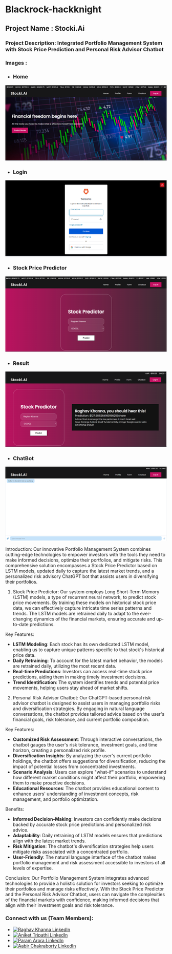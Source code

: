 # Blackrock-hackknight
## Project Name : Stocki.Ai
### Project Description: Integrated Portfolio Management System with Stock Price Prediction and Personal Risk Advisor Chatbot

### Images : 
- ### Home 
![Home](https://raw.githubusercontent.com/lonelyhuskyy/Blackrock-hackknight/master/project%20imgs/home.png)
- ### Login
![LogIn](https://raw.githubusercontent.com/lonelyhuskyy/Blackrock-hackknight/master/project%20imgs/login.png)
- ### Stock Price Predictor
![Form](https://raw.githubusercontent.com/lonelyhuskyy/Blackrock-hackknight/master/project%20imgs/form.png)
- ### Result
![Prediction](https://raw.githubusercontent.com/lonelyhuskyy/Blackrock-hackknight/master/project%20imgs/form-prediction.png)
- ### ChatBot
![ChatBot](https://raw.githubusercontent.com/lonelyhuskyy/Blackrock-hackknight/master/project%20imgs/chatbot.png)


Introduction:
Our innovative Portfolio Management System combines cutting-edge technologies to empower investors with the tools they need to make informed decisions, optimize their portfolios, and mitigate risks. This comprehensive solution encompasses a Stock Price Predictor based on LSTM models, updated daily to capture the latest market trends, and a personalized risk advisory ChatGPT bot that assists users in diversifying their portfolios.

1. Stock Price Predictor:
Our system employs Long Short-Term Memory (LSTM) models, a type of recurrent neural network, to predict stock price movements. By training these models on historical stock price data, we can effectively capture intricate time series patterns and trends. The LSTM models are retrained daily to adapt to the ever-changing dynamics of the financial markets, ensuring accurate and up-to-date predictions.

Key Features:
- **LSTM Modeling**: Each stock has its own dedicated LSTM model, enabling us to capture unique patterns specific to that stock's historical price data.
- **Daily Retraining**: To account for the latest market behavior, the models are retrained daily, utilizing the most recent data.
- **Real-time Predictions**: Investors can access real-time stock price predictions, aiding them in making timely investment decisions.
- **Trend Identification**: The system identifies trends and potential price movements, helping users stay ahead of market shifts.

2. Personal Risk Advisor Chatbot:
Our ChatGPT-based personal risk advisor chatbot is designed to assist users in managing portfolio risks and diversification strategies. By engaging in natural language conversations, the chatbot provides tailored advice based on the user's financial goals, risk tolerance, and current portfolio composition.

Key Features:
- **Customized Risk Assessment**: Through interactive conversations, the chatbot gauges the user's risk tolerance, investment goals, and time horizon, creating a personalized risk profile.
- **Diversification Insights**: By analyzing the user's current portfolio holdings, the chatbot offers suggestions for diversification, reducing the impact of potential losses from concentrated investments.
- **Scenario Analysis**: Users can explore "what-if" scenarios to understand how different market conditions might affect their portfolio, empowering them to make proactive decisions.
- **Educational Resources**: The chatbot provides educational content to enhance users' understanding of investment concepts, risk management, and portfolio optimization.

Benefits:
- **Informed Decision-Making**: Investors can confidently make decisions backed by accurate stock price predictions and personalized risk advice.
- **Adaptability**: Daily retraining of LSTM models ensures that predictions align with the latest market trends.
- **Risk Mitigation**: The chatbot's diversification strategies help users mitigate risks associated with a concentrated portfolio.
- **User-Friendly**: The natural language interface of the chatbot makes portfolio management and risk assessment accessible to investors of all levels of expertise.

Conclusion:
Our Portfolio Management System integrates advanced technologies to provide a holistic solution for investors seeking to optimize their portfolios and manage risks effectively. With the Stock Price Predictor and the Personal Risk Advisor Chatbot, users can navigate the complexities of the financial markets with confidence, making informed decisions that align with their investment goals and risk tolerance.

### Connect with us (Team Members):

- [![Raghav Khanna LinkedIn](https://img.shields.io/badge/LinkedIn-Raghav%20Khanna-0A66C2?style=for-the-badge&logo=LinkedIn&logoColor=white)](https://www.linkedin.com/in/raghav-khanna-446895199/)
- [![Aniket Tripathi LinkedIn](https://img.shields.io/badge/LinkedIn-Aniket%20Tripathi-0A66C2?style=for-the-badge&logo=LinkedIn&logoColor=white)](https://www.linkedin.com/in/aniket-tripathi-101447272/)
- [![Param Arora LinkedIn](https://img.shields.io/badge/LinkedIn-Param%20Arora-0A66C2?style=for-the-badge&logo=LinkedIn&logoColor=white)](https://www.linkedin.com/in/paramarora/)
- [![Aabir Chakraborty LinkedIn](https://img.shields.io/badge/LinkedIn-Aabir%20Chakraborty-0A66C2?style=for-the-badge&logo=LinkedIn&logoColor=white)](https://www.linkedin.com/in/aabir-chakraborty/)

